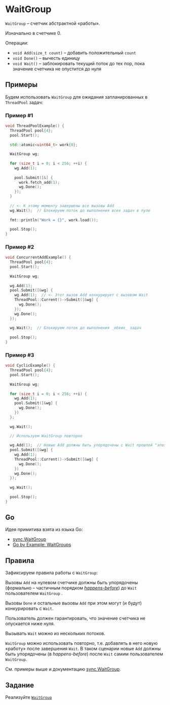 # WaitGroup

`WaitGroup` – счетчик абстрактной «работы».

Изначально в счетчике 0.

Операции:
- `void Add(size_t count)` – добавить положительный `count`
- `void Done()` – вычесть единицу
- `void Wait()` – заблокировать текущий поток до тех пор, пока значение счетчика не опустится до нуля

## Примеры

Будем использовать `WaitGroup` для ожидания запланированных в `ThreadPool` задач:

### Пример #1

```cpp
void ThreadPoolExample() {
  ThreadPool pool{4};
  pool.Start();
  
  std::atomic<uint64_t> work{0};
  
  WaitGroup wg;
  
  for (size_t i = 0; i < 256; ++i) {
    wg.Add(1);
    
    pool.Submit([&] {
      work.fetch_add(1);
      wg.Done();
    });
  }
  
  // <- К этому моменту завершены все вызовы Add
  wg.Wait();  // Блокируем поток до выполнения всех задач в пуле
  
  fmt::println("Work = {}", work.load());
  
  pool.Stop();
}
```

### Пример #2

```cpp
void ConcurrentAddExample() {
  ThreadPool pool{4};
  pool.Start();
  
  WaitGroup wg;
  
  wg.Add(1);
  pool.Submit([&wg] {
    wg.Add(1);  // <- Этот вызов Add конкурирует с вызовом Wait
    ThreadPool::Current()->Submit([&wg] {
      wg.Done();
    });
    wg.Done();
  });
  
  wg.Wait();  // Блокируем поток до выполнения _обеих_ задач
  
  pool.Stop();
}
```

### Пример #3

```cpp
void CyclicExample() {
  ThreadPool pool{4};
  pool.Start();
  
  WaitGroup wg;
  
  for (size_t i = 0; i < 256; ++i) {
    wg.Add(1);
    pool.Submit([&wg] {
      wg.Done();
    })
  };
   
  wg.Wait();

  // Используем WaitGroup повторно
  
  wg.Add(1);  // Новые Add должны быть упорядочены с Wait прошлой "эпохи"
  pool.Submit([&wg] {
    wg.Add(1);
    ThreadPool::Current()->Submit([&wg] {
      wg.Done();
    })
    wg.Done();
  });
  
  wg.Wait();
  
  pool.Stop();
}
```

## Go

Идея примитива взята из языка Go: 
- [sync.WaitGroup](https://pkg.go.dev/sync#WaitGroup)
- [Go by Example: WaitGroups](https://gobyexample.com/waitgroups)

## Правила

Зафиксируем правила работы с `WaitGroup`:

Вызовы `Add` на нулевом счетчике должны быть упорядочены (формально – частичным порядком [_happens-before_](https://eel.is/c++draft/intro.races#def:happens_before)) до `Wait` пользователем `WaitGroup` .

Вызовы `Done` и остальные вызовы `Add` при этом могут (и будут) конкурировать с `Wait`.

Пользователь должен гарантировать, что значение счетчика не опускается ниже нуля.

Вызывать `Wait` можно из нескольких потоков.

`WaitGroup` можно использовать повторно, т.е. добавлять в него новую «работу» после завершения `Wait`. 
В таком сценарии новые `Add` должны быть упорядочены (в _happens-before_) после `Wait` самим пользователем `WaitGroup`.

См. примеры выше и документацию [sync.WaitGroup](https://pkg.go.dev/sync#WaitGroup).

## Задание

Реализуйте [`WaitGroup`](wait_group.hpp)
